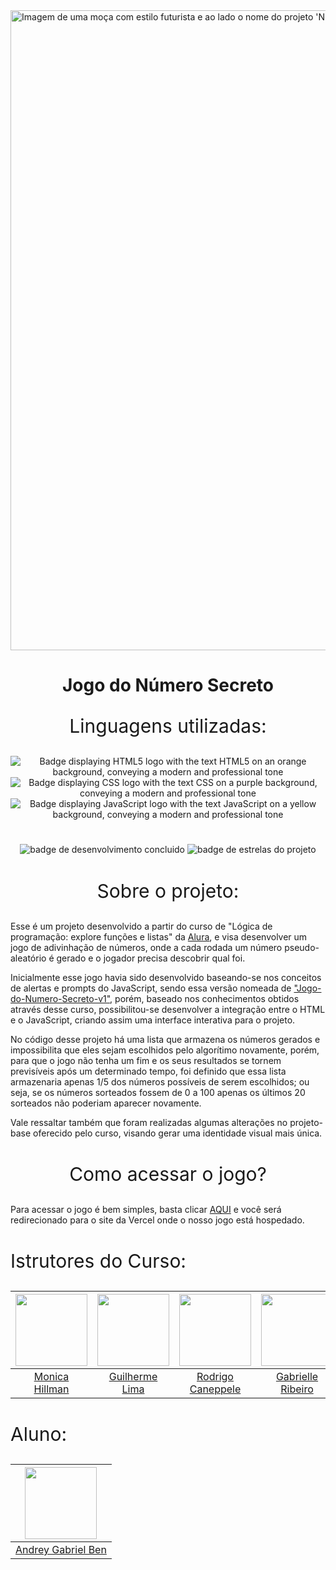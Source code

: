 <img width="1536" height="1024" alt="Imagem de uma moça com estilo futurista e ao lado o nome do projeto 'Número Secreto', com fundo roxo" src="https://github.com/user-attachments/assets/eb3bd037-80f9-47ea-b105-0235aa145a85" />


<h1 align="center"> Jogo do Número Secreto </h1>

 
<P align="center" style="font-size: 30px;"> Linguagens utilizadas: </p>
<P align="center">
<img alt="Badge displaying HTML5 logo with the text HTML5 on an orange background, conveying a modern and professional tone" src="https://img.shields.io/badge/-%20HTML5?style=for-the-badge&logo=html5&logoColor=white&logoSize=AUTO&label=HTML5&labelColor=%23E34F26&color=%23E34F26">
<img alt="Badge displaying CSS logo with the text CSS on a purple background, conveying a modern and professional tone" src="https://img.shields.io/badge/-%20?style=for-the-badge&logo=css&logoColor=white&logoSize=AUTO&label=CSS&labelColor=%23663399&color=%23663399">
<img alt="Badge displaying JavaScript logo with the text JavaScript on a yellow background, conveying a modern and professional tone" src="https://img.shields.io/badge/-%20?style=for-the-badge&logo=javascript&logoColor=black&logoSize=AUTO&label=JavaScript&labelColor=%23F7DF1E&color=%23F7DF1E&cacheSeconds=%23F7DF1E">
</p>

#
<p align="center">
<img loading="lazy" src="https://img.shields.io/badge/Status%20-%20Desenvolimento%20Concluido%20-%20green?style=for-the-badge" alt="badge de desenvolvimento concluido"/>
<img loading="lazy" src="https://img.shields.io/github/stars/Andrey-Gabriel-Ben/Jogo-do-Numero-Secreto-v2-git?style=for-the-badge&color=yellow" alt="badge de estrelas do projeto"/>
</p>

#

<p align="center" style="font-size: 30px;"> Sobre o projeto: </p>

Esse é um projeto desenvolvido a partir do curso de "Lógica de programação: explore funções e listas" da [Alura](https://www.alura.com.br/), e visa desenvolver um jogo de adivinhação de números, onde a cada rodada um número pseudo-aleatório é gerado e o jogador precisa descobrir qual foi.
   
Inicialmente esse jogo havia sido desenvolvido baseando-se nos conceitos de alertas e prompts do JavaScript, sendo essa versão nomeada de ["Jogo-do-Numero-Secreto-v1"](https://github.com/Andrey-Gabriel-Ben/Jogo-do-Numero-Secreto-v1), porém, baseado nos conhecimentos obtidos através desse curso, possibilitou-se desenvolver a integração entre o HTML e o JavaScript, criando assim uma interface interativa para o projeto.

No código desse projeto há uma lista que armazena os números gerados e impossibilita que eles sejam escolhidos pelo algorítimo novamente, porém, para que o jogo não tenha um fim e os seus resultados se tornem previsíveis após um determinado tempo, foi definido que essa lista armazenaria apenas 1/5 dos números possíveis de serem escolhidos; ou seja, se os números sorteados fossem de 0 a 100 apenas os últimos 20 sorteados não poderiam aparecer novamente.

Vale ressaltar também que foram realizadas algumas alterações no projeto-base oferecido pelo curso, visando gerar uma identidade visual mais única.

#

<p align="center" style="font-size: 30px;"> Como acessar o jogo? </p>

Para acessar o jogo é bem simples, basta clicar [AQUI](https://jogo-do-numero-secreto-20-two.vercel.app/) e você será redirecionado para o site da Vercel onde o nosso jogo está hospedado.

#

<p style="font-size: 30px;"> Istrutores do Curso: </p>

|<img loading="lazy" src="https://avatars.githubusercontent.com/u/51282495?v=4" width=115><br>| <img loading="lazy" src="https://avatars.githubusercontent.com/u/30351153?v=4" width=115><br> |<img loading="lazy" src="https://avatars.githubusercontent.com/u/522931?v=4" width=115><br>| <img loading="lazy" src="https://avatars.githubusercontent.com/u/33001620?v=4" width=115><br>|
|:-:|:-:|:-:|:-:|
| [Monica Hillman](https://github.com/monicahillman) | [Guilherme Lima](https://github.com/guilhermeonrails) | [Rodrigo Caneppele](https://github.com/rcaneppele) | [Gabrielle Ribeiro](https://github.com/Gabrielle-Ribeiro) |

#

<p style="font-size: 30px;"> Aluno: </p>

|<img loading="lazy" src="https://avatars.githubusercontent.com/u/212790993?v=4" width=115><br>|
| :-: |
| [Andrey Gabriel Ben](https://github.com/Andrey-Gabriel-Ben) |











